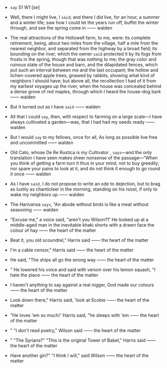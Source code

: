 - `say` S1 W1 [se]



-  Well, there I might live, I `said`; and there I did live, for an hour, a summer and a winter life; saw how I could let the years run off, buffet the winter through, and see the spring come in —— walden

- The real attractions of the Hollowell farm, to me, were: its complete retirement, being, about two miles from the village, half a mile from the nearest neighbor, and separated from the highway by a broad field; its bounding on the river, which the owner `said` protected it by its fogs from frosts in the spring, though that was nothing to me; the gray color and ruinous state of the house and barn, and the dilapidated fences, which put such an interval between me and the last occupant; the hollow and lichen-covered apple trees, gnawed by rabbits, showing what kind of neighbors I should have; but above all, the recollection I had of it from my earliest voyages up the river, when the house was concealed behind a dense grove of red maples, through which I heard the house-dog bark —— walden

-  But it turned out as I have `said` —— walden

- All that I could `say`, then, with respect to farming on a large scale﻿—I have always cultivated a garden﻿—was, that I had had my seeds ready —— walden

-  But I would `say` to my fellows, once for all, As long as possible live free and uncommitted —— walden

- Old Cato, whose De Re Rustica is my Cultivator , `says`—and the only translation I have seen makes sheer nonsense of the passage﻿—“When you think of getting a farm turn it thus in your mind, not to buy greedily; nor spare your pains to look at it, and do not think it enough to go round it once —— walden

-  As I have `said`, I do not propose to write an ode to dejection, but to brag as lustily as chanticleer in the morning, standing on his roost, if only to wake my neighbors up —— walden

-  The Harivansa `says`, “An abode without birds is like a meat without seasoning —— walden

-  "Excuse me," a voice said, "aren't you Wilson?1' He looked up at a middle-aged man in the inevitable khaki shorts with a drawn face the colour of hay —— the heart of the matter

-  Beat it, you old scoundrel," Harris said —— the heart of the matter

-  I'm a cable censor," Harris said —— the heart of the matter

-  He said, "The ships all go the wrong way —— the heart of the matter

- " He lowered his voice and said with venom over his lemon squash, "I hate the place —— the heart of the matter

-  I haven't anything to say against a real nigger, God made our colours —— the heart of the matter

-  Look down there," Harris said, 'look at Scobie —— the heart of the matter

-  "He loves 'em so much/' Harris said, "he sleeps with 'em —— the heart of the matter

- " "I don't read poetry," Wilson said —— the heart of the matter

- " "The Syrians?" "This is the original Tower of Babel," Harris said —— the heart of the matter

-  Have another gin?" "I think I will," said Wilson —— the heart of the matter